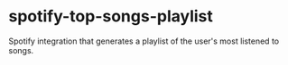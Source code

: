 # spotify-top-songs-playlist
Spotify integration that generates a playlist of the user's most listened to songs.
